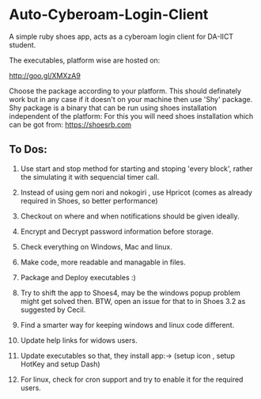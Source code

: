Auto-Cyberoam-Login-Client
==========================

A simple ruby shoes app, acts as a cyberoam login client for DA-IICT student. 

The executables, platform wise are hosted on:

http://goo.gl/XMXzA9

Choose the package according to your platform.
This should definately work but in any case if it doesn't on your machine then use 'Shy' package.
Shy package is a binary that can be run using shoes installation independent of the platform:
For this you will need shoes installation which can be got from:
https://shoesrb.com



To Dos:
------

1. Use start and stop method for starting and stoping 'every block', rather the simulating it with sequencial timer call.

2. Instead of using gem nori and nokogiri , use Hpricot (comes as already required in Shoes, so better performance)

3. Checkout on where and when notifications should be given ideally.

4. Encrypt and Decrypt password information before storage.

5. Check everything on Windows, Mac and linux.

6. Make code, more readable and managable in files.

7. Package and Deploy executables :)

8. Try to shift the app to Shoes4, may be the windows popup problem might get solved then. BTW, open an issue for that to in Shoes 3.2 as suggested by Cecil.

9. Find a smarter way for keeping windows and linux code different.

10. Update help links for widows users.

11. Update executables so that, they install app:-> (setup icon , setup HotKey and setup Dash)

12. For linux, check for cron support and try to enable it for the required users.
